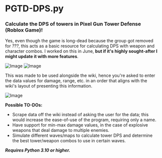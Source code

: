 # PGTD-DPS.py
### Calculate the DPS of towers in Pixel Gun Tower Defense (Roblox Game)!

Yes, even though the game is long-dead because the group got removed for _???_, this acts as a basic resource for calculating DPS with weapon and character combos. I worked on this in June, **but if it's highly sought-after I might update it with more features**.

![Image](https://github.com/user-attachments/assets/9196cbb9-d407-4f38-8985-695fdb57d15f)
![Image](https://github.com/user-attachments/assets/e9ebbf73-415e-4b12-b40f-dd04d9ec8b67)

This was made to be used alongside the wiki, hence you're asked to enter the data values for damage, range, etc. in an order that aligns with the wiki's layout of presenting this information.

![Image](https://github.com/user-attachments/assets/9618b380-fd2d-4566-a322-d76bcf159ac5)


**Possible TO-DOs:**
- Scrape data off the wiki instead of asking the user for the data; this would increase the ease-of-use of the program, requiring only a name.
- Have support for min-max damage values, in the case of explosive weapons that deal damage to multiple enemies.
- Simulate different waves/maps to calculate tower DPS and determine the best tower/weapon combos to use in certain waves.

_**Requires Python 3.10 or higher.**_
